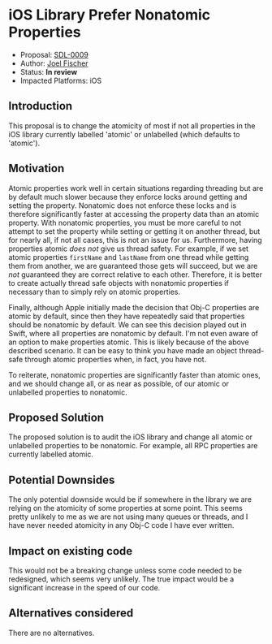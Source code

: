  # iOS Library Prefer Nonatomic Properties
* Proposal: [SDL-0009](0009-ios-library-prefer-nonatomic.md)
* Author: [Joel Fischer](https://github.com/joeljfischer)
* Status: **In review**
* Impacted Platforms: iOS

## Introduction
This proposal is to change the atomicity of most if not all properties in the iOS library currently labelled 'atomic' or unlabelled (which defaults to 'atomic').

## Motivation
Atomic properties work well in certain situations regarding threading but are by default much slower because they enforce locks around getting and setting the property. Nonatomic does not enforce these locks and is therefore significantly faster at accessing the property data than an atomic property. With nonatomic properties, you must be more careful to not attempt to set the property while setting or getting it on another thread, but for nearly all, if not all cases, this is not an issue for us. Furthermore, having properties atomic *does not* give us thread safety. For example, if we set atomic properties `firstName` and `lastName` from one thread while getting them from another, we are guaranteed those gets will succeed, but we are *not* guaranteed they are correct relative to each other. Therefore, it is better to create actually thread safe objects with nonatomic properties if necessary than to simply rely on atomic properties.

Finally, although Apple initially made the decision that Obj-C properties are atomic by default, since then they have repeatedly said that properties should be nonatomic by default. We can see this decision played out in Swift, where all properties are nonatomic by default. I'm not even aware of an option to make properties atomic. This is likely because of the above described scenario. It can be easy to think you have made an object thread-safe through atomic properties when, in fact, you have not.

To reiterate, nonatomic properties are significantly faster than atomic ones, and we should change all, or as near as possible, of our atomic or unlabelled properties to nonatomic.

## Proposed Solution
The proposed solution is to audit the iOS library and change all atomic or unlabelled properties to be nonatomic. For example, all RPC properties are currently labelled atomic.

## Potential Downsides
The only potential downside would be if somewhere in the library we are relying on the atomicity of some properties at some point. This seems pretty unlikely to me as we are not using many queues or threads, and I have never needed atomicity in any Obj-C code I have ever written.

## Impact on existing code
This would not be a breaking change unless some code needed to be redesigned, which seems very unlikely. The true impact would be a significant increase in the speed of our code.

## Alternatives considered
There are no alternatives.
